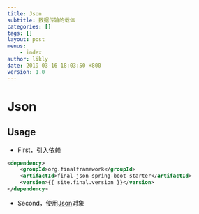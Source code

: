 ```yaml
---
title: Json
subtitle: 数据传输的载体
categories: []
tags: []
layout: post
menus:
    - index
author: likly
date: 2019-03-16 18:03:50 +800
version: 1.0
---
```


# Json

## Usage

* First，引入依赖

```xml
<dependency>
    <groupId>org.finalframework</groupId>
    <artifactId>final-json-spring-boot-starter</artifactId>
    <version>{{ site.final.version }}</version>
</dependency>
```

* Second，使用[Json](json.md)对象

```java

```
